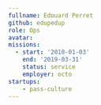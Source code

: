 ```yaml
---
fullname: Edouard Perret
github: edupedup
role: Ops
avatar:
missions:
  - start: '2018-01-03'
    end: '2019-03-31'
    status: service
    employer: octo
startups:
    - pass-culture
---
```

